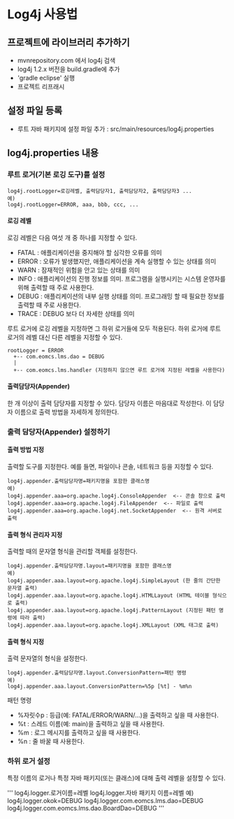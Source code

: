 # Log4j 사용법

## 프로젝트에 라이브러리 추가하기

- mvnrepository.com 에서 log4j 검색
- log4j 1.2.x 버전을 build.gradle에 추가
- 'gradle eclipse' 실행
- 프로젝트 리프래시

## 설정 파일 등록

- 루트 자바 패키지에 설정 파일 추가 : src/main/resources/log4j.properties

## log4j.properties 내용

### 루트 로거(기본 로깅 도구)를 설정

```
log4j.rootLogger=로깅레벨, 출력담당자1, 출력담당자2, 출력담당자3 ...
예)
log4j.rootLogger=ERROR, aaa, bbb, ccc, ...
```

#### 로깅 레벨

로깅 레벨은 다음 여섯 개 중 하나를 지정할 수 있다.

- FATAL : 애플리케이션을 중지해야 할 심각한 오류를 의미
- ERROR : 오류가 발생했지만, 애플리케이션을 계속 실행할 수 있는 상태를 의미
- WARN : 잠재적인 위험을 안고 있는 상태를 의미
- INFO : 애플리케이션의 진행 정보를 의미. 프로그램을 실행시키는 시스템 운영자를 위해 출력할 때 주로 사용한다.
- DEBUG : 애플리케이션의 내부 실행 상태를 의미. 프로그래밍 할 때 필요한 정보를 출력할 때 주로 사용한다.
- TRACE : DEBUG 보다 더 자세한 상태를 의미

루트 로거에 로깅 레벨을 지정하면 그 하위 로거들에 모두 적용된다.
하위 로거에 루트 로거의 레벨 대신 다른 레벨을 지정할 수 있다.

```
rootLogger = ERROR
  +-- com.eomcs.lms.dao = DEBUG
  |
  +-- com.eomcs.lms.handler (지정하지 않으면 루트 로거에 지정된 레벨을 사용한다)
```

#### 출력담당자(Appender)

한 개 이상이 출력 담당자를 지정할 수 있다.
담당자 이름은 마음대로 작성한다. 
이 담당자 이름으로 출력 방법을 자세하게 정의한다. 

 
### 출력 담당자(Appender) 설정하기

#### 출력 방법 지정

출력할 도구를 지정한다. 예를 들면, 파일이나 콘솔, 네트워크 등을 지정할 수 있다.

```
log4j.appender.출력담당자명=패키지명을 포함한 클래스명
예)
log4j.appender.aaa=org.apache.log4j.ConsoleAppender  <-- 콘솔 창으로 출력
log4j.appender.aaa=org.apache.log4j.FileAppender  <-- 파일로 출력
log4j.appender.aaa=org.apache.log4j.net.SocketAppender  <-- 원격 서버로 출력
```

#### 출력 형식 관리자 지정

출력할 때의 문자열 형식을 관리할 객체를 설정한다.

```
log4j.appender.출력담당자명.layout=패키지명을 포함한 클래스명
예)
log4j.appender.aaa.layout=org.apache.log4j.SimpleLayout (한 줄의 간단한 문자열 출력)
log4j.appender.aaa.layout=org.apache.log4j.HTMLLayout (HTML 테이블 형식으로 출력)
log4j.appender.aaa.layout=org.apache.log4j.PatternLayout (지정된 패턴 명령에 따라 출력)
log4j.appender.aaa.layout=org.apache.log4j.XMLLayout (XML 태그로 출력)
```

#### 출력 형식 지정

출력 문자열의 형식을 설정한다.

```
log4j.appender.출력담당자명.layout.ConversionPattern=패턴 명령
예)
log4j.appender.aaa.layout.ConversionPattern=%5p [%t] - %m%n
```

패턴 명령 

- %자릿수p : 등급(예: FATAL/ERROR/WARN/...)을 출력하고 싶을 때 사용한다.
- %t : 스레드 이름(예: main)을 출력하고 싶을 때 사용한다.
- %m : 로그 메시지를 출력하고 싶을 때 사용한다.
- %n : 줄 바꿀 때 사용한다.

### 하위 로거 설정

특정 이름의 로거나 특정 자바 패키지(또는 클래스)에 대해 출력 레벨을 설정할 수 있다.

'''
log4j.logger.로거이름=레벨
log4j.logger.자바 패키지 이름=레벨
예)
log4j.logger.okok=DEBUG
log4j.logger.com.eomcs.lms.dao=DEBUG
log4j.logger.com.eomcs.lms.dao.BoardDao=DEBUG
'''





